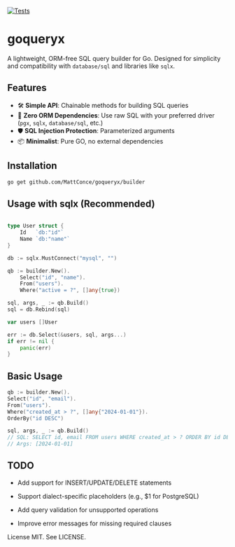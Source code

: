 [![Tests](https://github.com/MattConce/goqueryx/actions/workflows/tests.yml/badge.svg)](https://github.com/MattConce/goqueryx/actions)

# goqueryx

A lightweight, ORM-free SQL query builder for Go. Designed for simplicity and compatibility with `database/sql` and libraries like `sqlx`.

## Features

- 🛠️ **Simple API**: Chainable methods for building SQL queries
- 🚫 **Zero ORM Dependencies**: Use raw SQL with your preferred driver (`pgx`, `sqlx`, `database/sql`, etc.)
- 🛡️ **SQL Injection Protection**: Parameterized arguments
- 📦 **Minimalist**: Pure GO, no external dependencies

## Installation

```bash
go get github.com/MattConce/goqueryx/builder
```

## Usage with sqlx (Recommended)

```go

type User struct {
    Id   `db:"id"`
    Name `db:"name"`
}

db := sqlx.MustConnect("mysql", "")

qb := builder.New().
    Select("id", "name").
    From("users").
    Where("active = ?", []any{true})

sql, args, _ := qb.Build()
sql = db.Rebind(sql)

var users []User

err := db.Select(&users, sql, args...)
if err != nil {
    panic(err)
}

```

## Basic Usage

```go
qb := builder.New().
Select("id", "email").
From("users").
Where("created_at > ?", []any{"2024-01-01"}).
OrderBy("id DESC")

sql, args, _ := qb.Build()
// SQL: SELECT id, email FROM users WHERE created_at > ? ORDER BY id DESC
// Args: [2024-01-01]
```

## TODO

- Add support for INSERT/UPDATE/DELETE statements

- Support dialect-specific placeholders (e.g., $1 for PostgreSQL)

- Add query validation for unsupported operations

- Improve error messages for missing required clauses

License
MIT. See LICENSE.
